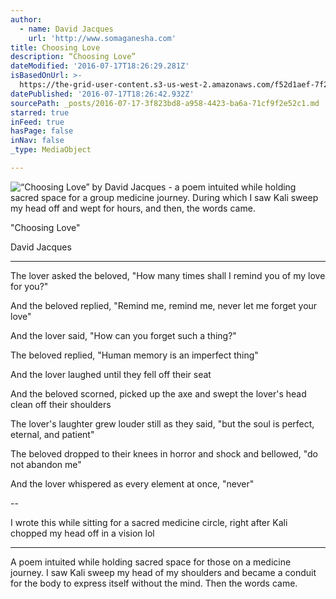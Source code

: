 ```yaml
---
author:
  - name: David Jacques
    url: 'http://www.somaganesha.com'
title: Choosing Love
description: “Choosing Love”
dateModified: '2016-07-17T18:26:29.281Z'
isBasedOnUrl: >-
  https://the-grid-user-content.s3-us-west-2.amazonaws.com/f52d1aef-7f20-4424-80a3-869867b86d2a.jpg
datePublished: '2016-07-17T18:26:42.932Z'
sourcePath: _posts/2016-07-17-3f823bd8-a958-4423-ba6a-71cf9f2e52c1.md
starred: true
inFeed: true
hasPage: false
inNav: false
_type: MediaObject

---
```

![“Choosing Love” by David Jacques - a poem intuited while holding sacred space for a group medicine journey. During which I saw Kali sweep my head off and wept for hours, and then, the words came.](https://the-grid-user-content.s3-us-west-2.amazonaws.com/f52d1aef-7f20-4424-80a3-869867b86d2a.jpg)

"Choosing Love"

David Jacques

---

The lover asked the beloved, "How many times shall I remind you of my love for you?"

And the beloved replied, "Remind me, remind me, never let me forget your love"

And the lover said, "How can you forget such a thing?"

The beloved replied, "Human memory is an imperfect thing"

And the lover laughed until they fell off their seat

And the beloved scorned, picked up the axe and swept the lover's head clean off their shoulders

The lover's laughter grew louder still as they said, "but the soul is perfect, eternal, and patient"

The beloved dropped to their knees in horror and shock and bellowed, "do not abandon me"

And the lover whispered as every element at once, "never"

--

I wrote this while sitting for a sacred medicine circle, right after Kali chopped my head off in a vision lol

---

A poem intuited while holding sacred space for those on a medicine journey. I saw Kali sweep my head of my shoulders and became a conduit for the body to express itself without the mind. Then the words came.